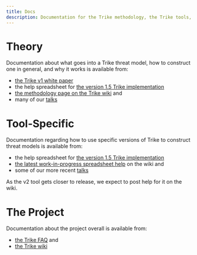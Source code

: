 ```yaml
---
title: Docs
description: Documentation for the Trike methodology, the Trike tools, and the Trike project.
---
```


# Theory
Documentation about what goes into a Trike threat model, how to construct one in general, and why it works is available from:
* [the Trike v1 white paper](/papers/Trike_v1_Methodology_Document-draft.pdf)
* the help spreadsheet for [the version 1.5 Trike implementation](/tools#spreadsheet)
*	[the methodology page on the Trike wiki](https://sourceforge.net/apps/trac/trike/wiki/Methodology) and
* many of our [talks](/talks)

# Tool-Specific
Documentation regarding how to use specific versions of Trike to construct threat models is available from:
* the help spreadsheet for [the version 1.5 Trike implementation](/tools#spreadsheet)
* [the latest work-in-progress spreadsheet help](https://sourceforge.net/apps/trac/trike/wiki/Spreadsheet%20Help) on the wiki and
* some of our more recent [talks](/talks)

As the v2 tool gets closer to release, we expect to post help for it on the wiki.

# The Project

Documentation about the project overall is available from:
* [the Trike FAQ](/faq) and
* [the Trike wiki](http://trike.wiki.sourceforge.net/)
